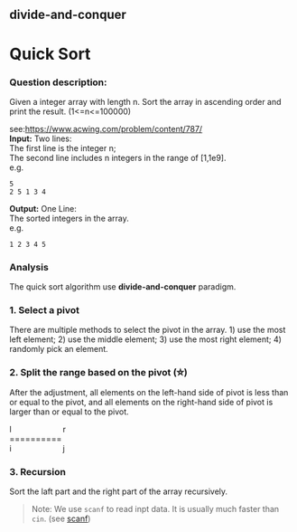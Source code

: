 ## divide-and-conquer
# Quick Sort

### Question description:

Given a integer array with length n. Sort the array in ascending order and print the result. (1<=n<=100000)

see:<https://www.acwing.com/problem/content/787/>  
**Input:**
Two lines:  
The first line is the integer n;  
The second line includes n integers in the range of [1,1e9].  
e.g.
```
5
2 5 1 3 4
```
**Output:**
One Line:  
The sorted integers in the array.  
e.g.
```
1 2 3 4 5
```
### Analysis

The quick sort algorithm use **divide-and-conquer** paradigm.

### 1. Select a pivot
There are multiple methods to select the pivot in the array. 1) use the most left element; 2) use the middle element;
3) use the most right element;
4) randomly pick an element.
### 2. Split the range based on the pivot (⛤)
After the adjustment, all elements on the left-hand side of pivot is less than or equal to the pivot, and all elements on the right-hand side of pivot is larger than or equal to the pivot.

l&ensp;&ensp;&ensp;&ensp;&ensp;&ensp;&ensp;&ensp;&ensp;&ensp;&ensp;&ensp;&ensp;r  
\=\=\=\=\=\=\=\=\=\=  
i&ensp;&ensp;&ensp;&ensp;&ensp;&ensp;&ensp;&ensp;&ensp;&ensp;&ensp;&ensp;&ensp;j

### 3. Recursion
Sort the laft part and the right part of the array recursively.

> Note: We use `scanf` to read inpt data. It is usually much faster than `cin`. (see [scanf](https://www.runoob.com/cprogramming/c-function-scanf.html))

